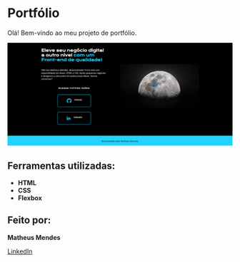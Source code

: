 # Portfólio

Olá! Bem-vindo ao meu projeto de portfólio.

![Captura do Portfólio](assets/portfolio.png)

## Ferramentas utilizadas:

- **HTML**
- **CSS**
- **Flexbox**

## Feito por:

**Matheus Mendes**

[LinkedIn](https://www.linkedin.com/in/matheus-moura-442490223/)